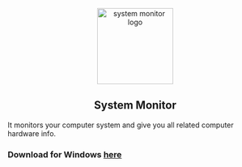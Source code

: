 <p align="center"><a href="#" target="_blank" rel="noopener noreferrer"><img width="150" src="/assets/icons/win/icon.ico" alt="system monitor logo"></a></p>

<h2 align="center">System Monitor</h2>
 
It monitors your computer system and give you all related computer hardware info. 


### Download for Windows [here](https://github.com/purveshmakode24/system-monitor/releases)
